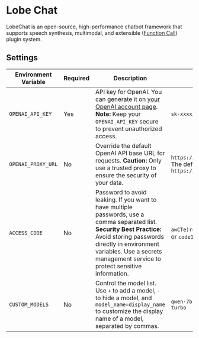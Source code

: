 # Lobe Chat

LobeChat is an open-source, high-performance chatbot framework that supports
speech synthesis, multimodal, and extensible
([Function Call](https://platform.openai.com/docs/guides/function-calling)) plugin system.

## Settings
| Environment Variable | Required | Description | Example |
| -------------------- | -------- | ------------| --------|
| `OPENAI_API_KEY`     | Yes      | API key for OpenAI. You can generate it on [your OpenAI account page](https://platform.openai.com/api-keys). **Note:** Keep your `OPENAI_API_KEY` secure to prevent unauthorized access. | `sk-xxxxxx...xxxxxx` |
| `OPENAI_PROXY_URL`   | No       | Override the default OpenAI API base URL for requests. **Caution:** Only use a trusted proxy to ensure the security of your data. | `https://api.chatanywhere.cn/v1`<br/>The default value is<br/>`https://api.openai.com/v1` |
| `ACCESS_CODE`        | No       | Password to avoid leaking. If you want to have multiple passwords, use a comma separated list. **Security Best Practice:** Avoid storing passwords directly in environment variables. Use a secrets management service to protect sensitive information. | `awCTe)re_r74` or `rtrt_ewee3@09!` or `code1,code2,code3` |
| `CUSTOM_MODELS`      | No       | Control the model list. Use `+` to add a model, `-` to hide a model, and `model_name=display_name` to customize the display name of a model, separated by commas. | `qwen-7b-chat,+glm-6b,-gpt-3.5-turbo` |
